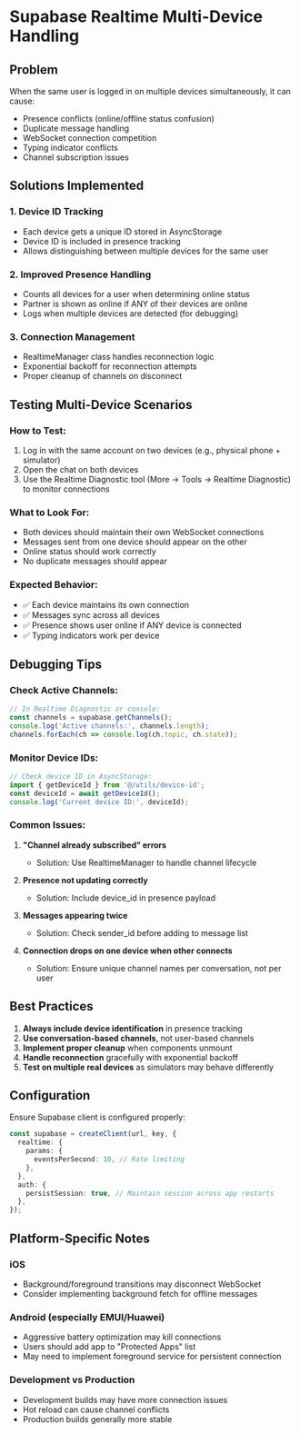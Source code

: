 # Supabase Realtime Multi-Device Handling

## Problem
When the same user is logged in on multiple devices simultaneously, it can cause:
- Presence conflicts (online/offline status confusion)
- Duplicate message handling
- WebSocket connection competition
- Typing indicator conflicts
- Channel subscription issues

## Solutions Implemented

### 1. Device ID Tracking
- Each device gets a unique ID stored in AsyncStorage
- Device ID is included in presence tracking
- Allows distinguishing between multiple devices for the same user

### 2. Improved Presence Handling
- Counts all devices for a user when determining online status
- Partner is shown as online if ANY of their devices are online
- Logs when multiple devices are detected (for debugging)

### 3. Connection Management
- RealtimeManager class handles reconnection logic
- Exponential backoff for reconnection attempts
- Proper cleanup of channels on disconnect

## Testing Multi-Device Scenarios

### How to Test:
1. Log in with the same account on two devices (e.g., physical phone + simulator)
2. Open the chat on both devices
3. Use the Realtime Diagnostic tool (More → Tools → Realtime Diagnostic) to monitor connections

### What to Look For:
- Both devices should maintain their own WebSocket connections
- Messages sent from one device should appear on the other
- Online status should work correctly
- No duplicate messages should appear

### Expected Behavior:
- ✅ Each device maintains its own connection
- ✅ Messages sync across all devices
- ✅ Presence shows user online if ANY device is connected
- ✅ Typing indicators work per device

## Debugging Tips

### Check Active Channels:
```javascript
// In Realtime Diagnostic or console:
const channels = supabase.getChannels();
console.log('Active channels:', channels.length);
channels.forEach(ch => console.log(ch.topic, ch.state));
```

### Monitor Device IDs:
```javascript
// Check device ID in AsyncStorage:
import { getDeviceId } from '@/utils/device-id';
const deviceId = await getDeviceId();
console.log('Current device ID:', deviceId);
```

### Common Issues:

1. **"Channel already subscribed" errors**
   - Solution: Use RealtimeManager to handle channel lifecycle
   
2. **Presence not updating correctly**
   - Solution: Include device_id in presence payload
   
3. **Messages appearing twice**
   - Solution: Check sender_id before adding to message list
   
4. **Connection drops on one device when other connects**
   - Solution: Ensure unique channel names per conversation, not per user

## Best Practices

1. **Always include device identification** in presence tracking
2. **Use conversation-based channels**, not user-based channels
3. **Implement proper cleanup** when components unmount
4. **Handle reconnection** gracefully with exponential backoff
5. **Test on multiple real devices** as simulators may behave differently

## Configuration

Ensure Supabase client is configured properly:
```typescript
const supabase = createClient(url, key, {
  realtime: {
    params: {
      eventsPerSecond: 10, // Rate limiting
    },
  },
  auth: {
    persistSession: true, // Maintain session across app restarts
  },
});
```

## Platform-Specific Notes

### iOS
- Background/foreground transitions may disconnect WebSocket
- Consider implementing background fetch for offline messages

### Android (especially EMUI/Huawei)
- Aggressive battery optimization may kill connections
- Users should add app to "Protected Apps" list
- May need to implement foreground service for persistent connection

### Development vs Production
- Development builds may have more connection issues
- Hot reload can cause channel conflicts
- Production builds generally more stable